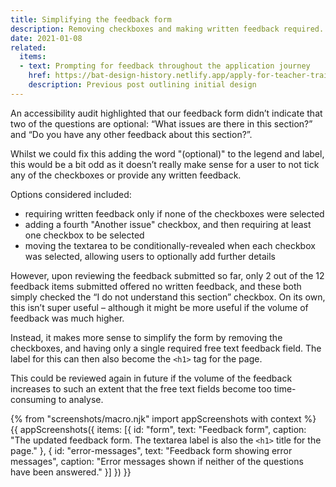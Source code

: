 ```yaml
---
title: Simplifying the feedback form
description: Removing checkboxes and making written feedback required.
date: 2021-01-08
related:
  items:
  - text: Prompting for feedback throughout the application journey
    href: https://bat-design-history.netlify.app/apply-for-teacher-training/feedback-component/
    description: Previous post outlining initial design
---
```


An accessibility audit highlighted that our feedback form didn’t indicate that two of the questions are optional: “What issues are there in this section?” and “Do you have any other feedback about this section?”.

Whilst we could fix this adding the word "(optional)" to the legend and label, this would be a bit odd as it doesn’t really make sense for a user to not tick any of the checkboxes or provide any written feedback.

Options considered included:

* requiring written feedback only if none of the checkboxes were selected
* adding a fourth "Another issue" checkbox, and then requiring at least one checkbox to be selected
* moving the textarea to be conditionally-revealed when each checkbox was selected, allowing users to optionally add further details

However, upon reviewing the feedback submitted so far, only 2 out of the 12 feedback items submitted offered no written feedback, and these both simply checked the “I do not understand this section” checkbox. On its own, this isn’t super useful – although it might be more useful if the volume of feedback was much higher.

Instead, it makes more sense to simplify the form by removing the checkboxes, and having only a single required free text feedback field. The label for this can then also become the `<h1>` tag for the page.

This could be reviewed again in future if the volume of the feedback increases to such an extent that the free text fields become too time-consuming to analyse.


{% from "screenshots/macro.njk" import appScreenshots with context %}
{{ appScreenshots({
  items: [{
    id: "form",
    text: "Feedback form",
    caption: "The updated feedback form. The textarea label is also the `<h1>` title for the page."
  }, {
    id: "error-messages",
    text: "Feedback form showing error messages",
    caption: "Error messages shown if neither of the questions have been answered."
  }]
}) }}
